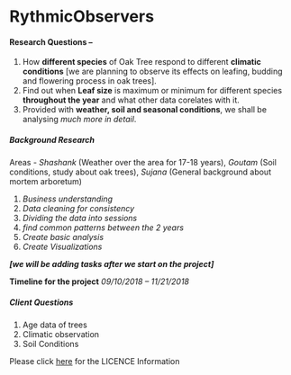# RythmicObservers

#### Research Questions – 

1. How __**different species**__ of Oak Tree respond to different **climatic conditions** [we are planning to observe its effects on leafing, budding and flowering process in oak trees]. 
2. Find out when __**Leaf size**__ is maximum or minimum for different species **throughout the year** and what other data corelates with it.
3. Provided with **weather, soil and seasonal conditions**, we shall be analysing _much more in detail_.

##### **Background Research** 
Areas - 
_Shashank_ (Weather over the area for 17-18 years), 
_Goutam_ (Soil conditions, study about oak trees), 
_Sujana_ (General background about mortem arboretum)

1. _Business understanding_
2. _Data cleaning for consistency_
3. _Dividing the data into sessions_ 
4. _find common patterns between the 2 years_
5. _Create basic analysis_
5. _Create Visualizations_

_**[we will be adding tasks after we start on the project]**_

**Timeline for the project**
_09/10/2018 – 11/21/2018_

##### __**Client Questions**__
1. Age data of trees
2. Climatic observation
3. Soil Conditions


Please click [here](https://github.com/shashankpatibandla/RythmicObservers/blob/master/LICENSE) for the LICENCE Information 

